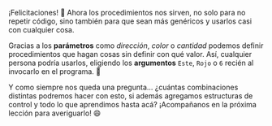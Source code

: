 ¡Felicitaciones! :tada: Ahora los procedimientos nos sirven, no solo para no repetir código, sino también para que sean más genéricos y usarlos casi con cualquier cosa.

Gracias a los **parámetros** como _dirección_, _color_ o _cantidad_ podemos definir procedimientos que hagan cosas sin definir con qué valor. Así, cualquier persona podría usarlos, eligiendo los **argumentos** `Este`, `Rojo` o `6` recién al invocarlo en el programa. :raising_hand:

Y como siempre nos queda una pregunta… ¿cuántas combinaciones distintas podremos hacer con esto, si además agregamos estructuras de control y todo lo que aprendimos hasta acá? ¡Acompañanos en la próxima lección para averiguarlo! :smile:
